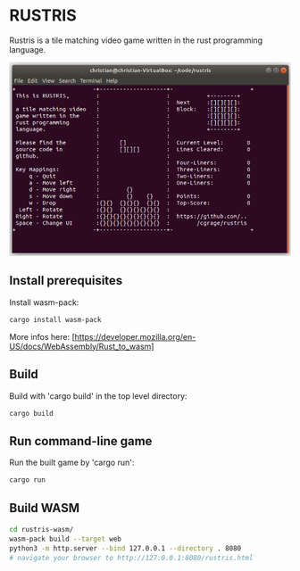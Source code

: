 # RUSTRIS

Rustris is a tile matching video game written in the rust programming language.

![Rustris screenshot](doc/screenshot01.png)

## Install prerequisites

Install wasm-pack:

```bash
cargo install wasm-pack
```

More infos here: [https://developer.mozilla.org/en-US/docs/WebAssembly/Rust_to_wasm]

## Build

Build with 'cargo build' in the top level directory:

```bash
cargo build
```

## Run command-line game

Run the built game by 'cargo run':

```bash
cargo run
```

## Build WASM 

```bash
cd rustris-wasm/
wasm-pack build --target web
python3 -m http.server --bind 127.0.0.1 --directory . 8080
# navigate your browser to http://127.0.0.1:8080/rustris.html
```

